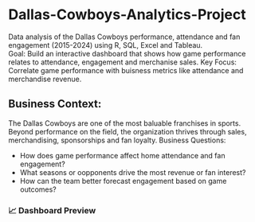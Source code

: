 # Dallas-Cowboys-Analytics-Project
Data analysis of the Dallas Cowboys performance, attendance and fan engagement (2015-2024) using R, SQL, Excel and Tableau.  
Goal: Build an interactive dashboard that shows how game performance relates to attendance, engagement and merchanise sales. 
Key Focus: Correlate game performance with buisness metrics like attendance and merchandise revenue. 

## Business Context: 
The Dallas Cowboys are one of the most baluable franchises in sports. Beyond performance on the field, the organization thrives through sales, merchandising, sponsorships and fan loyalty. 
Business Questions: 
  - How does game performance affect home attendance and fan engagement?
  - What seasons or oopponents drive the most revenue or fan interest?
  - How can the team better forecast engagement based on game outcomes?

### 📈 Dashboard Preview

